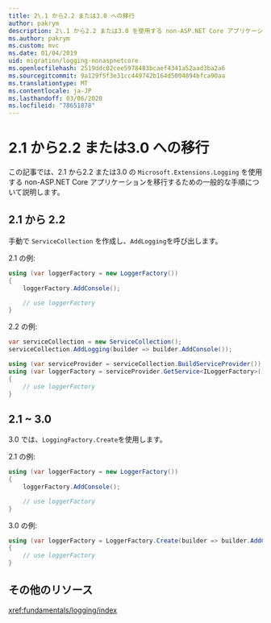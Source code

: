 ```yaml
---
title: 2\.1 から2.2 または3.0 への移行
author: pakrym
description: 2\.1 から2.2 または3.0 を使用する non-ASP.NET Core アプリケーションを移行する方法について説明します。
ms.author: pakrym
ms.custom: mvc
ms.date: 01/04/2019
uid: migration/logging-nonaspnetcore
ms.openlocfilehash: 2519ddc02cee5978483bcaef4341a52aad3ba2a6
ms.sourcegitcommit: 9a129f5f3e31cc449742b164d5004894bfca90aa
ms.translationtype: MT
ms.contentlocale: ja-JP
ms.lasthandoff: 03/06/2020
ms.locfileid: "78651878"
---
```

# <a name="migrate-from-microsoftextensionslogging-21-to-22-or-30"></a>2\.1 から2.2 または3.0 への移行

この記事では、2.1 から2.2 または3.0 の `Microsoft.Extensions.Logging` を使用する non-ASP.NET Core アプリケーションを移行するための一般的な手順について説明します。

## <a name="21-to-22"></a>2.1 から 2.2

手動で `ServiceCollection` を作成し、`AddLogging`を呼び出します。

2.1 の例:

```csharp
using (var loggerFactory = new LoggerFactory())
{
    loggerFactory.AddConsole();

    // use loggerFactory
}
```

2.2 の例:

```csharp
var serviceCollection = new ServiceCollection();
serviceCollection.AddLogging(builder => builder.AddConsole());

using (var serviceProvider = serviceCollection.BuildServiceProvider())
using (var loggerFactory = serviceProvider.GetService<ILoggerFactory>())
{
    // use loggerFactory
}
```

## <a name="21-to-30"></a>2.1 ~ 3.0

3\.0 では、`LoggingFactory.Create`を使用します。

2.1 の例:

```csharp
using (var loggerFactory = new LoggerFactory())
{
    loggerFactory.AddConsole();

    // use loggerFactory
}
```

3.0 の例:

```csharp
using (var loggerFactory = LoggerFactory.Create(builder => builder.AddConsole()))
{
    // use loggerFactory
}
```

## <a name="additional-resources"></a>その他のリソース

<xref:fundamentals/logging/index>